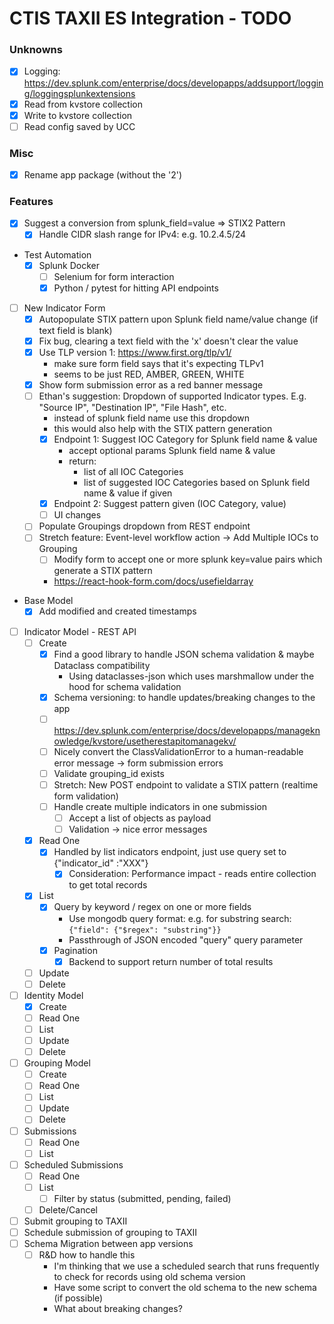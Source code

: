 # CTIS TAXII ES Integration - TODO

### Unknowns
- [X] Logging: https://dev.splunk.com/enterprise/docs/developapps/addsupport/logging/loggingsplunkextensions
- [X] Read from kvstore collection
- [X] Write to kvstore collection
- [ ] Read config saved by UCC

### Misc
- [X] Rename app package (without the '2')


### Features
- [X] Suggest a conversion from splunk_field=value => STIX2 Pattern
  - [X] Handle CIDR slash range for IPv4: e.g. 10.2.4.5/24 
- Test Automation
  - [X] Splunk Docker
    - [ ] Selenium for form interaction
    - [X] Python / pytest for hitting API endpoints
- [ ] New Indicator Form
    - [X] Autopopulate STIX pattern upon Splunk field name/value change (if text field is blank)
    - [X] Fix bug, clearing a text field with the 'x' doesn't clear the value
    - [X] Use TLP version 1: https://www.first.org/tlp/v1/
        - make sure form field says that it's expecting TLPv1
        - seems to be just RED, AMBER, GREEN, WHITE
    - [X] Show form submission error as a red banner message
    - [ ] Ethan's suggestion: Dropdown of supported Indicator types. E.g. "Source IP", "Destination IP", "File Hash", etc.
      - instead of splunk field name use this dropdown
      - this would also help with the STIX pattern generation
      - [X] Endpoint 1: Suggest IOC Category for Splunk field name & value
        - accept optional params Splunk field name & value
        - return:
          - list of all IOC Categories
          - list of suggested IOC Categories based on Splunk field name & value if given
      - [X] Endpoint 2: Suggest pattern given (IOC Category, value)
      - [ ] UI changes
    - [ ] Populate Groupings dropdown from REST endpoint
    - [ ] Stretch feature: Event-level workflow action -> Add Multiple IOCs to Grouping
      - [ ] Modify form to accept one or more splunk key=value pairs which generate a STIX pattern
      - https://react-hook-form.com/docs/usefieldarray
- Base Model
  - [X] Add modified and created timestamps
- [ ] Indicator Model - REST API
    - [ ] Create
        - [X] Find a good library to handle JSON schema validation & maybe Dataclass compatibility
          - Using dataclasses-json which uses marshmallow under the hood for schema validation
        - [X] Schema versioning: to handle updates/breaking changes to the app
        - [ ] https://dev.splunk.com/enterprise/docs/developapps/manageknowledge/kvstore/usetherestapitomanagekv/ 
        - [ ] Nicely convert the ClassValidationError to a human-readable error message -> form submission errors
        - [ ] Validate grouping_id exists
        - [ ] Stretch: New POST endpoint to validate a STIX pattern (realtime form validation)
        - [ ] Handle create multiple indicators in one submission
          - [ ] Accept a list of objects as payload
          - [ ] Validation -> nice error messages
    - [X] Read One
      - [X] Handled by list indicators endpoint, just use query set to {"indicator_id" :"XXX"}
          - [X] Consideration: Performance impact - reads entire collection to get total records
    - [X] List
      - [X] Query by keyword / regex on one or more fields
        - Use mongodb query format: e.g. for substring search: `{"field": {"$regex": "substring"}}`
        - Passthrough of JSON encoded "query" query parameter
      - [X] Pagination
        - [X] Backend to support return number of total results
    - [ ] Update
    - [ ] Delete
- [ ] Identity Model
    - [X] Create
    - [ ] Read One
    - [ ] List
    - [ ] Update
    - [ ] Delete
- [ ] Grouping Model
    - [ ] Create
    - [ ] Read One
    - [ ] List
    - [ ] Update
    - [ ] Delete
- [ ] Submissions
    - [ ] Read One
    - [ ] List
- [ ] Scheduled Submissions
    - [ ] Read One
    - [ ] List
      - [ ] Filter by status (submitted, pending, failed)
    - [ ] Delete/Cancel
- [ ] Submit grouping to TAXII
- [ ] Schedule submission of grouping to TAXII
- [ ] Schema Migration between app versions
  - [ ] R&D how to handle this
    - I'm thinking that we use a scheduled search that runs frequently to check for records using old schema version
    - Have some script to convert the old schema to the new schema (if possible)
    - What about breaking changes?
